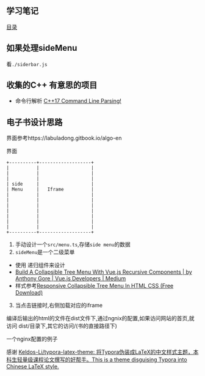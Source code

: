 ## 学习笔记

[目录](./index.md)

## 如果处理sideMenu

看`./siderbar.js`


## 收集的C++ 有意思的项目

 - 命令行解析  [C++17 Command Line Parsing!](http://schneegans.github.io/tutorials/2019/08/06/commandline)



## 电子书设计思路

界面参考https://labuladong.gitbook.io/algo-en

界面

```plaintext
+----------+-------------------+
|          |                   |
|          |                   |
|          |                   |
| side     |                   |
| Menu     |   Iframe          |
|          |                   |
|          |                   |
|          |                   |
|          |                   |
|          |                   |
|          |                   |
|          |                   |
+----------+-------------------+
```

1. 手动设计一个`src/menu.ts`,存储`side menu`的数据
2. `sideMenu`是一个二级菜单
  - 使用 递归组件来设计
  - [Build A Collapsible Tree Menu With Vue.js Recursive Components | by Anthony Gore | Vue.js Developers | Medium](https://medium.com/js-dojo/build-a-collapsible-tree-menu-with-vue-js-recursive-components-e598306dc3d1)
  - 样式参考[Responsive Collapsible Tree Menu In HTML CSS (Free Download)](https://code-boxx.com/css-collapsible-tree-menu/)
3. 当点击链接时,右侧加载对应的iframe


编译后输出的html的文件在dist文件下,通过ngnix的配置,如果访问网站的首页,就访问 dist/目录下,其它的访问/(书的直接路径下)

一个nginx配置的例子

感谢 [Keldos-Li/typora-latex-theme: 将Typora伪装成LaTeX的中文样式主题，本科生轻量级课程论文撰写的好帮手。This is a theme disguising Typora into Chinese LaTeX style.](https://github.com/Keldos-Li/typora-latex-theme)